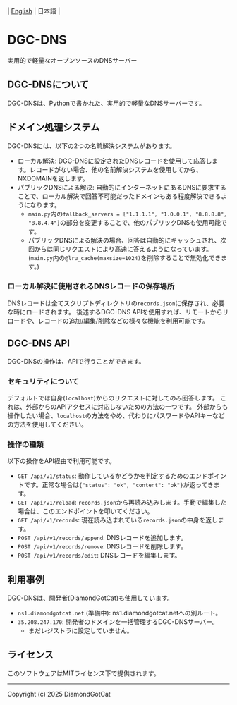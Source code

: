 | [English](README.md) | 日本語 |

# DGC-DNS
実用的で軽量なオープンソースのDNSサーバー

## DGC-DNSについて
DGC-DNSは、Pythonで書かれた、実用的で軽量なDNSサーバーです。

## ドメイン処理システム
DGC-DNSには、以下の2つの名前解決システムがあります。
- ローカル解決: DGC-DNSに設定されたDNSレコードを使用して応答します。レコードがない場合、他の名前解決システムを使用してから、NXDOMAINを返します。
- パブリックDNSによる解決: 自動的にインターネットにあるDNSに要求することで、ローカル解決で回答不可能だったドメインもある程度解決できるようになります。
  - `main.py`内の`fallback_servers = ["1.1.1.1", "1.0.0.1", "8.8.8.8", "8.8.4.4"]`の部分を変更することで、他のパブリックDNSも使用可能です。
  - パブリックDNSによる解決の場合、回答は自動的にキャッシュされ、次回からは同じリクエストにより高速に答えるようになっています。(`main.py`内の`@lru_cache(maxsize=1024)`を削除することで無効化できます。)

### ローカル解決に使用されるDNSレコードの保存場所
DNSレコードは全てスクリプトディレクトリの`records.json`に保存され、必要な時にロードされます。
後述するDGC-DNS APIを使用すれば、リモートからリロードや、レコードの追加/編集/削除などの様々な機能を利用可能です。

## DGC-DNS API
DGC-DNSの操作は、APIで行うことができます。

### セキュリティについて
デフォルトでは自身(`localhost`)からのリクエストに対してのみ回答します。
これは、外部からのAPIアクセスに対応しないための方法の一つです。
外部からも操作したい場合、`localhost`の方法をやめ、代わりにパスワードやAPIキーなどの方法を使用してください。

### 操作の種類
以下の操作をAPI経由で利用可能です。
- `GET /api/v1/status`: 動作しているかどうかを判定するためのエンドポイントです。正常な場合は`{"status": "ok", "content": "ok"}`が返ってきます。
- `GET /api/v1/reload`: `records.json`から再読み込みします。手動で編集した場合は、このエンドポイントを叩いてください。
- `GET /api/v1/records`: 現在読み込まれている`records.json`の中身を返します。
- `POST /api/v1/records/append`: DNSレコードを追加します。
- `POST /api/v1/records/remove`: DNSレコードを削除します。
- `POST /api/v1/records/edit`: DNSレコードを編集します。

## 利用事例
DGC-DNSは、開発者(DiamondGotCat)も使用しています。
- `ns1.diamondgotcat.net` (準備中): ns1.diamondgotcat.netへの別ルート。
- `35.208.247.170`: 開発者のドメインを一括管理するDGC-DNSサーバー。
    - まだレジストラに設定していません。

## ライセンス
このソフトウェアはMITライセンス下で提供されます。

---
Copyright (c) 2025 DiamondGotCat
